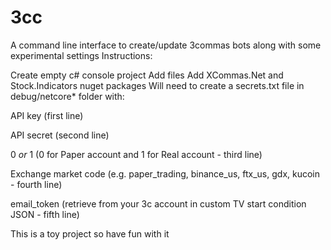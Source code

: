 # 3cc
A command line interface to create/update 3commas bots along with some experimental settings
Instructions:

Create empty c# console project
Add files
Add XCommas.Net and Stock.Indicators nuget packages
Will need to create a secrets.txt file in debug/netcore* folder with:

API key (first line)

API secret (second line)

0 _or_ 1 (0 for Paper account and 1 for Real account - third line)

Exchange market code (e.g. paper_trading, binance_us, ftx_us, gdx, kucoin - fourth line)

email_token (retrieve from your 3c account in custom TV start condition JSON - fifth line)



This is a toy project so have fun with it
